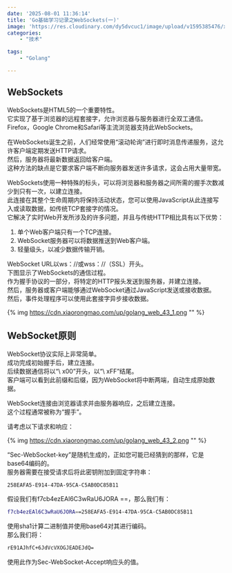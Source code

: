 ```yaml
---
date: '2025-08-01 11:36:14'
title: 'Go基础学习记录之WebSockets(一)'
image: 'https://res.cloudinary.com/dy5dvcuc1/image/upload/v1595385476/xiaorongmao/golang.jpg'
categories:
    - "技术"

tags:
    - "Golang"

---
```


## WebSockets

WebSockets是HTML5的一个重要特性。  
它实现了基于浏览器的远程套接字，允许浏览器与服务器进行全双工通信。  
Firefox，Google Chrome和Safari等主流浏览器支持此WebSockets。

在WebSockets诞生之前，人们经常使用“滚动轮询”进行即时消息传递服务，这允许客户端定期发送HTTP请求。  
然后，服务器将最新数据返回给客户端。  
这种方法的缺点是它要求客户端不断向服务器发送许多请求，这会占用大量带宽。

WebSockets使用一种特殊的标头，可以将浏览器和服务器之间所需的握手次数减少到只有一次，以建立连接。  
此连接在其整个生命周期内将保持活动状态，您可以使用JavaScript从此连接写入或读取数据，如传统TCP套接字的情况。  
它解决了实时Web开发所涉及的许多问题，并且与传统HTTP相比具有以下优势：

1. 单个Web客户端只有一个TCP连接。  
2. WebSocket服务器可以将数据推送到Web客户端。  
3. 轻量级头，以减少数据传输开销。

WebSocket URL以ws：//或wss：//（SSL）开头。  
下图显示了WebSockets的通信过程。  
作为握手协议的一部分，将特定的HTTP报头发送到服务器，并建立连接。  
然后，服务器或客户端能够通过WebSocket通过JavaScript发送或接收数据。  
然后，事件处理程序可以使用此套接字异步接收数据。

{% img https://cdn.xiaorongmao.com/up/golang_web_43_1.png "" %}


## WebSocket原则

WebSocket协议实际上非常简单。  
成功完成初始握手后，建立连接。  
后续数据通信将以“\ x00”开头，以“\ xFF”结尾。  
客户端可以看到此前缀和后缀，因为WebSocket将中断两端，自动生成原始数据。

WebSocket连接由浏览器请求并由服务器响应，之后建立连接。  
这个过程通常被称为“握手”。

请考虑以下请求和响应：

{% img https://cdn.xiaorongmao.com/up/golang_web_43_2.png "" %}


“Sec-WebSocket-key”是随机生成的，正如您可能已经猜到的那样，它是base64编码的。  
服务器需要在接受请求后将此密钥附加到固定字符串：

```bash
258EAFA5-E914-47DA-95CA-C5AB0DC85B11
```

假设我们有f7cb4ezEAl6C3wRaU6JORA ==，那么我们有：

```bash
f7cb4ezEAl6C3wRaU6JORA==258EAFA5-E914-47DA-95CA-C5AB0DC85B11
```

使用sha1计算二进制值并使用base64对其进行编码。  
那么我们将：

```bash
rE91AJhfC+6JdVcVXOGJEADEJdQ=
```

使用此作为Sec-WebSocket-Accept响应头的值。
